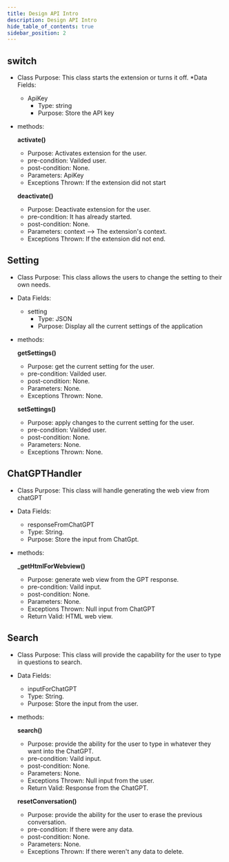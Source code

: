 ```yaml
---
title: Design API Intro 
description: Design API Intro
hide_table_of_contents: true
sidebar_position: 2
---
```


## switch
* Class Purpose: This class starts the extension or turns it off.
 *Data Fields:
  * ApiKey
     * Type: string
     * Purpose: Store the API key 
* methods:

  **activate()**
  
    * Purpose: Activates extension for the user.
    * pre-condition: Vailded user.
    * post-condition: None.
    * Parameters: ApiKey 
    * Exceptions Thrown: If the extension did not start

  **deactivate()**
  
    * Purpose: Deactivate extension for the user.
    * pre-condition: It has already started.
    * post-condition: None.
    * Parameters: context –> The extension's context.
    * Exceptions Thrown: If the extension did not end.

## Setting
* Class Purpose: This class allows the users to change the setting to their own needs.
* Data Fields:
   * setting
      * Type: JSON
      * Purpose: Display all the current settings of the application

* methods:

   **getSettings()**
  
    * Purpose: get the current setting for the user.
    * pre-condition: Vailded user.
    * post-condition: None.
    * Parameters: None.
    * Exceptions Thrown: None.

    **setSettings()**
  
    * Purpose: apply changes to the current setting for the user.
    * pre-condition: Vailded user.
    * post-condition: None.
    * Parameters: None.
    * Exceptions Thrown: None.

## ChatGPTHandler
* Class Purpose: This class will handle generating the web view from chatGPT
* Data Fields:
   * responseFromChatGPT
    * Type: String.
    * Purpose: Store the input from ChatGpt.
      
* methods:
  
  **_getHtmlForWebview()**
  
    * Purpose: generate web view from the GPT response.
    * pre-condition: Vaild input.
    * post-condition: None.
    * Parameters: None.
    * Exceptions Thrown: Null input from ChatGPT
    * Return Valid: HTML web view.
 
## Search
* Class Purpose: This class will provide the capability for the user to type in questions to search.
* Data Fields:
  * inputForChatGPT
   * Type: String.
   * Purpose: Store the input from the user.
 
* methods:
  
  **search()**
  
    * Purpose: provide the ability for the user to type in whatever they want into the ChatGPT.
    * pre-condition: Vaild input.
    * post-condition: None.
    * Parameters: None.
    * Exceptions Thrown: Null input from the user.
    * Return Valid: Response from the ChatGPT.
      
   **resetConversation()**
  
    * Purpose: provide the ability for the user to erase the previous conversation.
    * pre-condition: If there were any data.
    * post-condition: None.
    * Parameters: None.
    * Exceptions Thrown: If there weren't any data to delete.
